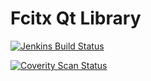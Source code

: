 Fcitx Qt Library
================================================
[![Jenkins Build Status](https://img.shields.io/jenkins/s/https/jenkins.fcitx-im.org/job/fcitx5-qt.svg)](https://jenkins.fcitx-im.org/job/fcitx5-qt/)

[![Coverity Scan Status](https://img.shields.io/coverity/scan/12701.svg)](https://scan.coverity.com/projects/fcitx-fcitx5-qt)
